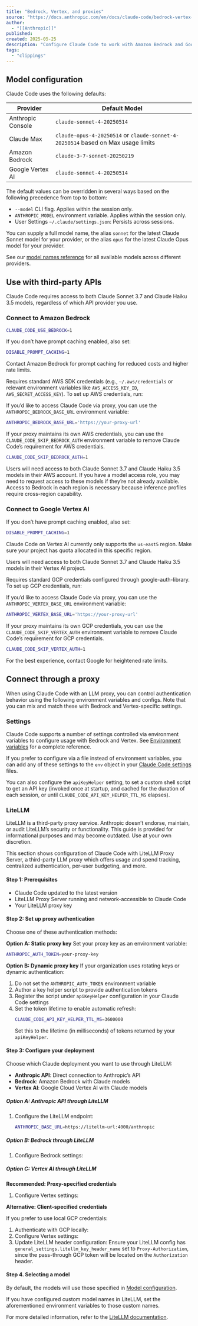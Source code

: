 ```yaml
---
title: "Bedrock, Vertex, and proxies"
source: "https://docs.anthropic.com/en/docs/claude-code/bedrock-vertex-proxies"
author:
  - "[[Anthropic]]"
published:
created: 2025-05-25
description: "Configure Claude Code to work with Amazon Bedrock and Google Vertex AI, and connect through proxies."
tags:
  - "clippings"
---
```


## Model configuration

Claude Code uses the following defaults:

| Provider          | Default Model                                                                    |
| ----------------- | -------------------------------------------------------------------------------- |
| Anthropic Console | `claude-sonnet-4-20250514`                                                       |
| Claude Max        | `claude-opus-4-20250514` or `claude-sonnet-4-20250514` based on Max usage limits |
| Amazon Bedrock    | `claude-3-7-sonnet-20250219`                                                     |
| Google Vertex AI  | `claude-sonnet-4-20250514`                                                       |

The default values can be overridden in several ways based on the following precedence from top to bottom:

- `--model` CLI flag. Applies within the session only.
- `ANTHROPIC_MODEL` environment variable. Applies within the session only.
- User Settings `~/.claude/settings.json`: Persists across sessions.

You can supply a full model name, the alias `sonnet` for the latest Claude Sonnet model for your provider, or the alias `opus` for the latest Claude Opus model for your provider.

See our [model names reference](https://docs.anthropic.com/en/docs/about-claude/models/all-models#model-names) for all available models across different providers.

## Use with third-party APIs

Claude Code requires access to both Claude Sonnet 3.7 and Claude Haiku 3.5 models, regardless of which API provider you use.

### Connect to Amazon Bedrock

```bash
CLAUDE_CODE_USE_BEDROCK=1
```

If you don’t have prompt caching enabled, also set:

```bash
DISABLE_PROMPT_CACHING=1
```

Contact Amazon Bedrock for prompt caching for reduced costs and higher rate limits.

Requires standard AWS SDK credentials (e.g., `~/.aws/credentials` or relevant environment variables like `AWS_ACCESS_KEY_ID`, `AWS_SECRET_ACCESS_KEY`). To set up AWS credentials, run:

If you’d like to access Claude Code via proxy, you can use the `ANTHROPIC_BEDROCK_BASE_URL` environment variable:

```bash
ANTHROPIC_BEDROCK_BASE_URL='https://your-proxy-url'
```

If your proxy maintains its own AWS credentials, you can use the `CLAUDE_CODE_SKIP_BEDROCK_AUTH` environment variable to remove Claude Code’s requirement for AWS credentials.

```bash
CLAUDE_CODE_SKIP_BEDROCK_AUTH=1
```

Users will need access to both Claude Sonnet 3.7 and Claude Haiku 3.5 models in their AWS account. If you have a model access role, you may need to request access to these models if they’re not already available. Access to Bedrock in each region is necessary because inference profiles require cross-region capability.

### Connect to Google Vertex AI

If you don’t have prompt caching enabled, also set:

```bash
DISABLE_PROMPT_CACHING=1
```

Claude Code on Vertex AI currently only supports the `us-east5` region. Make sure your project has quota allocated in this specific region.

Users will need access to both Claude Sonnet 3.7 and Claude Haiku 3.5 models in their Vertex AI project.

Requires standard GCP credentials configured through google-auth-library. To set up GCP credentials, run:

If you’d like to access Claude Code via proxy, you can use the `ANTHROPIC_VERTEX_BASE_URL` environment variable:

```bash
ANTHROPIC_VERTEX_BASE_URL='https://your-proxy-url'
```

If your proxy maintains its own GCP credentials, you can use the `CLAUDE_CODE_SKIP_VERTEX_AUTH` environment variable to remove Claude Code’s requirement for GCP credentials.

```bash
CLAUDE_CODE_SKIP_VERTEX_AUTH=1
```

For the best experience, contact Google for heightened rate limits.

## Connect through a proxy

When using Claude Code with an LLM proxy, you can control authentication behavior using the following environment variables and configs. Note that you can mix and match these with Bedrock and Vertex-specific settings.

### Settings

Claude Code supports a number of settings controlled via environment variables to configure usage with Bedrock and Vertex. See [Environment variables](https://docs.anthropic.com/en/docs/claude-code/settings#environment-variables) for a complete reference.

If you prefer to configure via a file instead of environment variables, you can add any of these settings to the `env` object in your [Claude Code settings](https://docs.anthropic.com/en/docs/claude-code/settings#available-settings) files.

You can also configure the `apiKeyHelper` setting, to set a custom shell script to get an API key (invoked once at startup, and cached for the duration of each session, or until `CLAUDE_CODE_API_KEY_HELPER_TTL_MS` elapses).

### LiteLLM

LiteLLM is a third-party proxy service. Anthropic doesn’t endorse, maintain, or audit LiteLLM’s security or functionality. This guide is provided for informational purposes and may become outdated. Use at your own discretion.

This section shows configuration of Claude Code with LiteLLM Proxy Server, a third-party LLM proxy which offers usage and spend tracking, centralized authentication, per-user budgeting, and more.

#### Step 1: Prerequisites

- Claude Code updated to the latest version
- LiteLLM Proxy Server running and network-accessible to Claude Code
- Your LiteLLM proxy key

#### Step 2: Set up proxy authentication

Choose one of these authentication methods:

**Option A: Static proxy key** Set your proxy key as an environment variable:

```bash
ANTHROPIC_AUTH_TOKEN=your-proxy-key
```

**Option B: Dynamic proxy key** If your organization uses rotating keys or dynamic authentication:

1. Do not set the `ANTHROPIC_AUTH_TOKEN` environment variable
2. Author a key helper script to provide authentication tokens
3. Register the script under `apiKeyHelper` configuration in your Claude Code settings
4. Set the token lifetime to enable automatic refresh:
   ```bash
   CLAUDE_CODE_API_KEY_HELPER_TTL_MS=3600000
   ```
   Set this to the lifetime (in milliseconds) of tokens returned by your `apiKeyHelper`.

#### Step 3: Configure your deployment

Choose which Claude deployment you want to use through LiteLLM:

- **Anthropic API**: Direct connection to Anthropic’s API
- **Bedrock**: Amazon Bedrock with Claude models
- **Vertex AI**: Google Cloud Vertex AI with Claude models

##### Option A: Anthropic API through LiteLLM

1. Configure the LiteLLM endpoint:
   ```bash
   ANTHROPIC_BASE_URL=https://litellm-url:4000/anthropic
   ```

##### Option B: Bedrock through LiteLLM

1. Configure Bedrock settings:

##### Option C: Vertex AI through LiteLLM

**Recommended: Proxy-specified credentials**

1. Configure Vertex settings:

**Alternative: Client-specified credentials**

If you prefer to use local GCP credentials:

1. Authenticate with GCP locally:
2. Configure Vertex settings:
3. Update LiteLLM header configuration:
   Ensure your LiteLLM config has `general_settings.litellm_key_header_name` set to `Proxy-Authorization`, since the pass-through GCP token will be located on the `Authorization` header.

#### Step 4. Selecting a model

By default, the models will use those specified in [Model configuration](https://docs.anthropic.com/en/docs/claude-code/bedrock-vertex-proxies#model-configuration).

If you have configured custom model names in LiteLLM, set the aforementioned environment variables to those custom names.

For more detailed information, refer to the [LiteLLM documentation](https://docs.litellm.ai/).
